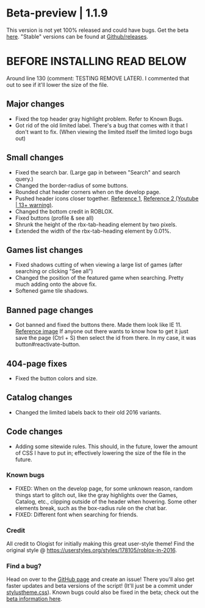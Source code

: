 # Beta-preview | 1.1.9
This version is not yet 100% released and could have bugs. 
Get the beta [here](https://github.com/anthony1x6000/ROBLOX2016stylus/blob/main/stylustheme.css).
"Stable" versions can be found at [Github/releases](https://github.com/anthony1x6000/ROBLOX2016stylus/releases).
# BEFORE INSTALLING READ BELOW
Around line 130 (comment: TESTING REMOVE LATER). I commented that out to see if it'll lower the size of the file. 
## Major changes
- Fixed the top header gray highlight problem. Refer to Known Bugs.
- Got rid of the old limited label. There's a bug that comes with it that I don't want to fix. (When viewing the limited itself the limited logo bugs out)
## Small changes
- Fixed the search bar. (Large gap in between "Search" and search query.)
- Changed the border-radius of some buttons. 
- Rounded chat header corners when on the develop page. 
- Pushed header icons closer together. [Reference 1](https://web.archive.org/web/20160707045058/https://www.roblox.com/games/?SortFilter=default&TimeFilter=0&GenreFilter=1#close), [Reference 2 (Youtube | 13+ warning)](https://youtu.be/gBP1kpiESqc?t=56).
- Changed the bottom credit in ROBLOX.
- Fixed buttons (profile & see all)
- Shrunk the height of the rbx-tab-heading element by two pixels. 
- Extended the width of the rbx-tab-heading element by 0.01%. 
## Games list changes
- Fixed shadows cutting of when viewing a large list of games (after searching or clicking "See all") 
- Changed the position of the featured game when searching. Pretty much adding onto the above fix.  
- Softened game tile shadows. 
## Banned page changes
- Got banned and fixed the buttons there. Made them look like IE 11. [Reference image](https://i.ibb.co/DGfy6xM/3917e9527abcdee0387d51e0c6f773c20a9350d0.jpg) If anyone out there wants to know how to get it just save the page (Ctrl + S) then select the id from there. In my case, it was button#reactivate-button.
## 404-page fixes
- Fixed the button colors and size.
## Catalog changes
- Changed the limited labels back to their old 2016 variants. 
## Code changes
- Adding some sitewide rules. This should, in the future, lower the amount of CSS I have to put in; effectively lowering the size of the file in the future. 
### Known bugs
- FIXED: When on the develop page, for some unknown reason, random things start to glitch out, like the gray highlights over the Games, Catalog, etc., clipping outside of the header when hovering. Some other elements break, such as the box-radius rule on the chat bar. 
- FIXED: Different font when searching for friends. 
### Credit
All credit to Ologist for initially making this great user-style theme!
Find the original style @ https://userstyles.org/styles/178105/roblox-in-2016.
### Find a bug?
Head on over to the [GitHub page](https://github.com/anthony1x6000/ROBLOX2016stylus) and create an issue!
There you'll also get faster updates and beta versions of the script! (It'll just be a commit under [stylustheme.css](https://github.com/anthony1x6000/ROBLOX2016stylus/blob/main/stylustheme.css)). Known bugs could also be fixed in the beta; check out the [beta information here](https://github.com/anthony1x6000/ROBLOX2016stylus/blob/main/unreleasedChanges.md#beta--116).